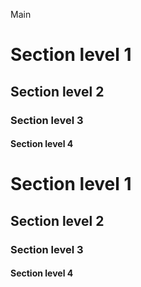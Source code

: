 <style>
  main {
    padding: 2em; 
    border: 1px solid #444;
  }
  main > p {
    font-size: 2em;
    font-weight: 500;
  }
  section { 
    padding: 1em; 
    border: 1px solid #444;
  }
</style>

Main

# Section level 1

## Section level 2

### Section level 3

#### Section level 4

# Section level 1

## Section level 2

### Section level 3

#### Section level 4
